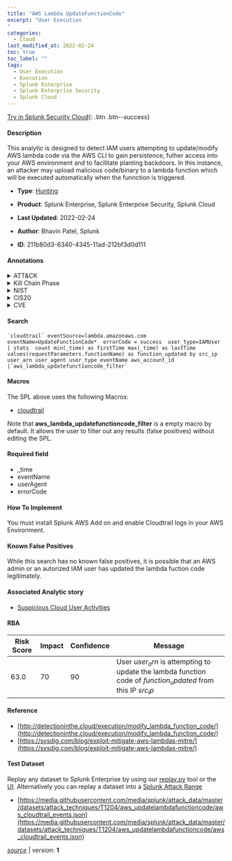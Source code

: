 ```yaml
---
title: "AWS Lambda UpdateFunctionCode"
excerpt: "User Execution
"
categories:
  - Cloud
last_modified_at: 2022-02-24
toc: true
toc_label: ""
tags:
  - User Execution
  - Execution
  - Splunk Enterprise
  - Splunk Enterprise Security
  - Splunk Cloud
---
```




[Try in Splunk Security Cloud](https://www.splunk.com/en_us/products/cyber-security.html){: .btn .btn--success}

#### Description

This analytic is designed to detect IAM users attempting to update/modify AWS lambda code via the AWS CLI to gain persistence, futher access into your AWS environment and to facilitate planting backdoors. In this instance, an attacker may upload malicious code/binary to a lambda function which will be executed automatically when the funnction is triggered.

- **Type**: [Hunting](https://github.com/splunk/security_content/wiki/Detection-Analytic-Types)
- **Product**: Splunk Enterprise, Splunk Enterprise Security, Splunk Cloud

- **Last Updated**: 2022-02-24
- **Author**: Bhavin Patel, Splunk
- **ID**: 211b80d3-6340-4345-11ad-212bf3d0d111


#### Annotations

<details>
  <summary>ATT&CK</summary>

<div markdown="1">


| ID             | Technique        |  Tactic             |
| -------------- | ---------------- |-------------------- |
| [T1204](https://attack.mitre.org/techniques/T1204/) | User Execution | Execution |

</div>
</details>


<details>
  <summary>Kill Chain Phase</summary>

<div markdown="1">

* Actions on Objectives


</div>
</details>


<details>
  <summary>NIST</summary>

<div markdown="1">

* PR.DS
* PR.AC
* DE.CM



</div>
</details>

<details>
  <summary>CIS20</summary>

<div markdown="1">

* CIS 13



</div>
</details>

<details>
  <summary>CVE</summary>

<div markdown="1">


</div>
</details>

#### Search

```
`cloudtrail` eventSource=lambda.amazonaws.com eventName=UpdateFunctionCode*  errorCode = success  user_type=IAMUser 
| stats  count min(_time) as firstTime max(_time) as lastTime  values(requestParameters.functionName) as function_updated by src_ip user_arn user_agent user_type eventName aws_account_id 
|`aws_lambda_updatefunctioncode_filter`
```

#### Macros
The SPL above uses the following Macros:
* [cloudtrail](https://github.com/splunk/security_content/blob/develop/macros/cloudtrail.yml)

Note that **aws_lambda_updatefunctioncode_filter** is a empty macro by default. It allows the user to filter out any results (false positives) without editing the SPL.

#### Required field
* _time
* eventName
* userAgent
* errorCode


#### How To Implement
You must install Splunk AWS Add on and enable Cloudtrail logs in your AWS Environment.

#### Known False Positives
While this search has no known false positives, it is possible that an AWS admin or an autorized IAM user has updated the lambda fuction code legitimately.

#### Associated Analytic story
* [Suspicious Cloud User Activities](/stories/suspicious_cloud_user_activities)




#### RBA

| Risk Score  | Impact      | Confidence   | Message      |
| ----------- | ----------- |--------------|--------------|
| 63.0 | 70 | 90 | User $user_arn$ is attempting to update the lambda function code of $function_updated$ from this IP $src_ip$ |


#### Reference

* [http://detectioninthe.cloud/execution/modify_lambda_function_code/](http://detectioninthe.cloud/execution/modify_lambda_function_code/)
* [https://sysdig.com/blog/exploit-mitigate-aws-lambdas-mitre/](https://sysdig.com/blog/exploit-mitigate-aws-lambdas-mitre/)



#### Test Dataset
Replay any dataset to Splunk Enterprise by using our [replay.py](https://github.com/splunk/attack_data#using-replaypy) tool or the [UI](https://github.com/splunk/attack_data#using-ui).
Alternatively you can replay a dataset into a [Splunk Attack Range](https://github.com/splunk/attack_range#replay-dumps-into-attack-range-splunk-server)


* [https://media.githubusercontent.com/media/splunk/attack_data/master/datasets/attack_techniques/T1204/aws_updatelambdafunctioncode/aws_cloudtrail_events.json](https://media.githubusercontent.com/media/splunk/attack_data/master/datasets/attack_techniques/T1204/aws_updatelambdafunctioncode/aws_cloudtrail_events.json)



[*source*](https://github.com/splunk/security_content/tree/develop/detections/cloud/aws_lambda_updatefunctioncode.yml) \| *version*: **1**